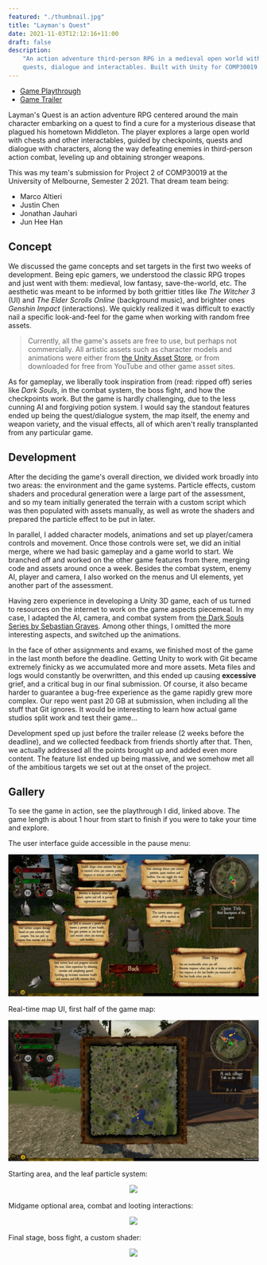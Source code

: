 ```yaml
---
featured: "./thumbnail.jpg"
title: "Layman's Quest"
date: 2021-11-03T12:12:16+11:00
draft: false
description:
    "An action adventure third-person RPG in a medieval open world with
    quests, dialogue and interactables. Built with Unity for COMP30019."
---
```


* [Game Playthrough](https://www.youtube.com/watch?v=iCOplFOJvow)
* [Game Trailer](https://www.youtube.com/watch?v=nLOWhwDyKM0)

Layman's Quest is an action adventure RPG centered around the main character
embarking on a quest to find a cure for a mysterious disease that plagued his
hometown Middleton. The player explores a large open world with chests and
other interactables, guided by checkpoints, quests and dialogue with
characters, along the way defeating enemies in third-person action combat,
leveling up and obtaining stronger weapons.

This was my team's submission for Project 2 of COMP30019 at the University of
Melbourne, Semester 2 2021. That dream team being:

* Marco Altieri
* Justin Chen
* Jonathan Jauhari
* Jun Hee Han

## Concept

We discussed the game concepts and set targets in the first two weeks of
development. Being epic gamers, we understood the classic RPG tropes and just
went with them: medieval, low fantasy, save-the-world, etc. The aesthetic was
meant to be informed by both grittier titles like *The Witcher 3* (UI) and
*The Elder Scrolls Online* (background music), and brighter ones
*Genshin Impact* (interactions). We quickly realized it was difficult to
exactly nail a specific look-and-feel for the game when working with random
free assets.

> Currently, all the game's assets are free to use, but perhaps not
> commercially. All artistic assets such as character models and animations
> were either from [the Unity Asset Store](https://assetstore.unity.com/),
> or from downloaded for free from YouTube and other game asset sites.

As for gameplay, we liberally took inspiration from (read: ripped off) series
like *Dark Souls*, in the combat system, the boss fight, and how the
checkpoints work. But the game is hardly challenging, due to the less cunning
AI and forgiving potion system. I would say the standout features ended up
being the quest/dialogue system, the map itself, the enemy and weapon variety,
and the visual effects, all of which aren't really transplanted from any
particular game.

## Development

After the deciding the game's overall direction, we divided work broadly into
two areas: the environment and the game systems. Particle effects, custom
shaders and procedural generation were a large part of the assessment, and so
my team initially generated the terrain with a custom script which was then
populated with assets manually, as well as wrote the shaders and prepared the
particle effect to be put in later.

In parallel, I added character models, animations and set up player/camera
controls and movement. Once those controls were set, we did an initial merge,
where we had basic gameplay and a game world to start. We branched off and
worked on the other game features from there, merging code and assets around
once a week. Besides the combat system, enemy AI, player and camera, I also
worked on the menus and UI elements, yet another part of the assessment.

Having zero experience in developing a Unity 3D game, each of us turned to
resources on the internet to work on the game aspects piecemeal. In my case, I
adapted the AI, camera, and combat system from
[the Dark Souls Series by Sebastian Graves](https://www.youtube.com/watch?v=HKMo3pczQyc&list=PLD_vBJjpCwJtrHIW1SS5_BNRk6KZJZ7_d).
Among other things, I omitted the more interesting aspects, and switched up
the animations.

In the face of other assignments and exams, we finished most of the game in
the last month before the deadline. Getting Unity to work with Git became
extremely finicky as we accumulated more and more assets. Meta files and logs
would constantly be overwritten, and this ended up causing **excessive**
grief, and a critical bug in our final submission. Of course, it also became
harder to guarantee a bug-free experience as the game rapidly grew more
complex. Our repo went past 20 GB at submission, when including all the stuff
that Git ignores. It would be interesting to learn how actual game studios
split work and test their game...

Development sped up just before the trailer release (2 weeks before the
deadline), and we collected feedback from friends shortly after that. Then, we
actually addressed all the points brought up and added even more content. The
feature list ended up being massive, and we somehow met all of the ambitious
targets we set out at the onset of the project.

## Gallery

To see the game in action, see the playthrough I did, linked above. The game
length is about 1 hour from start to finish if you were to take your time and
explore.

The user interface guide accessible in the pause menu:

![UI Guide](./ui_guide.jpg)

Real-time map UI, first half of the game map:

![Main Map UI](./maps.jpg)

Starting area, and the leaf particle system:

<p align="center">
  <img
    src="./leaf.gif"
    style="max-width: 100%; width: auto; height: auto;"
  />
</p>

Midgame optional area, combat and looting interactions:

<p align="center">
  <img
    src="./cave_interact_objects.gif"
    style="max-width: 100%; width: auto; height: auto;" />
</p>

Final stage, boss fight, a custom shader:

<p align="center">
  <img
    src="./enemyShader.gif"
    style="max-width: 100%; width: auto; height: auto;"
  />
</p>
